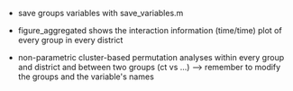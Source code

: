 - save groups variables with save_variables.m
  
- figure_aggregated shows the interaction information (time/time) plot of every group in every district
  
- non-parametric cluster-based permutation analyses within every group and district and between two groups (ct vs ...) --> remember to modify the
  groups and the variable's names
